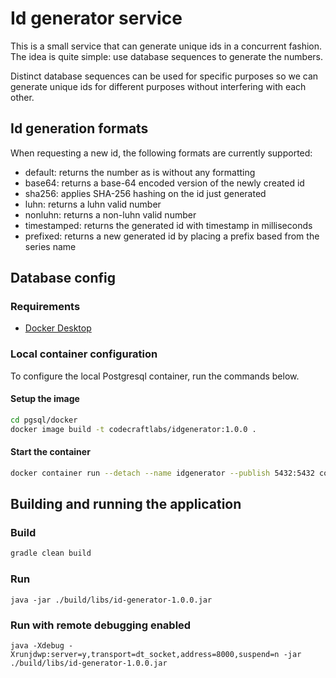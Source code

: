 # Id generator service #

This is a small service that can generate unique ids in a concurrent fashion. The idea is quite simple: use database sequences
to generate the numbers.

Distinct database sequences can be used for specific purposes so we can generate unique ids for different purposes without
interfering with each other.

## Id generation formats

When requesting a new id, the following formats are currently supported:
- default: returns the number as is without any formatting
- base64: returns a base-64 encoded version of the newly created id
- sha256: applies SHA-256 hashing on the id just generated
- luhn: returns a luhn valid number
- nonluhn: returns a non-luhn valid number
- timestamped: returns the generated id with timestamp in milliseconds
- prefixed: returns a new generated id by placing a prefix based from the series name

## Database config ##

### Requirements ###

* [Docker Desktop](https://www.docker.com/products/docker-desktop/)

### Local container configuration ###
To configure the local Postgresql container, run the commands below.

#### Setup the image
```bash
cd pgsql/docker
docker image build -t codecraftlabs/idgenerator:1.0.0 .
```

#### Start the container
```bash
docker container run --detach --name idgenerator --publish 5432:5432 codecraftlabs/idgenerator:1.0.0
```

## Building and running the application

### Build
```bash
gradle clean build
```

### Run

```shell
java -jar ./build/libs/id-generator-1.0.0.jar
```

### Run with remote debugging enabled 

```shell
java -Xdebug -Xrunjdwp:server=y,transport=dt_socket,address=8000,suspend=n -jar ./build/libs/id-generator-1.0.0.jar
```